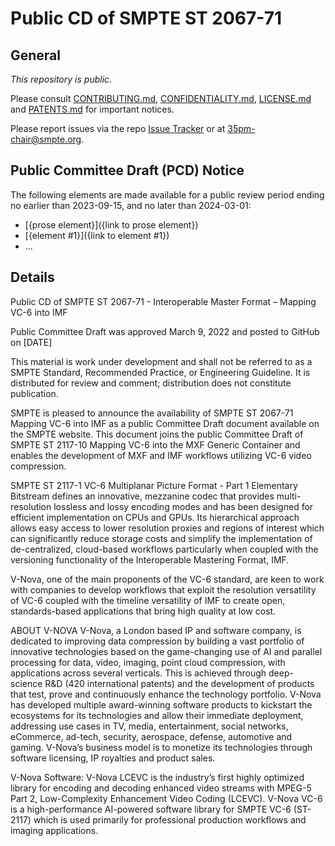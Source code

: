 # Public CD of SMPTE ST 2067-71

## General

_This repository is *public*._

Please consult [CONTRIBUTING.md](./CONTRIBUTING.md), [CONFIDENTIALITY.md](./CONFIDENTIALITY.md), [LICENSE.md](./LICENSE.md) and
[PATENTS.md](./PATENTS.md) for important notices.


Please report issues via the repo [Issue Tracker](https://github.com/SMPTE/st2067-71/issues) or at [35pm-chair@smpte.org](mailto:35pm-chair@smpte.org).

## Public Committee Draft (PCD) Notice

The following elements are made available for a public review period ending no earlier than 2023-09-15, and no later than 2024-03-01:

* [{prose element}]({link to prose element})
* [{element #1}]({link to element #1})
* ...

## Details

Public CD of SMPTE ST 2067-71 - Interoperable Master Format – Mapping VC-6 into IMF

Public Committee Draft was approved March 9, 2022 and posted to GitHub on [DATE]

This material is work under development and shall not be referred to as a SMPTE Standard, Recommended Practice, or Engineering Guideline. It is distributed for review and comment; distribution does not constitute publication.

SMPTE is pleased to announce the availability of SMPTE ST 2067-71 Mapping VC-6 into IMF as a public Committee Draft document available on the SMPTE website. This document joins the public Committee Draft of SMPTE ST 2117-10 Mapping VC-6 into the MXF Generic Container and enables the development of MXF and IMF workflows utilizing VC-6 video compression.

SMPTE ST 2117-1 VC-6 Multiplanar Picture Format - Part 1 Elementary Bitstream defines an innovative, mezzanine codec that provides multi-resolution lossless and lossy encoding modes and has been designed for efficient implementation on CPUs and GPUs. Its hierarchical approach allows easy access to lower resolution proxies and regions of interest which can significantly reduce storage costs and simplify the implementation of de-centralized, cloud-based workflows particularly when coupled with the versioning functionality of the Interoperable Mastering Format, IMF.

V-Nova, one of the main proponents of the VC-6 standard, are keen to work with companies to develop workflows that exploit the resolution versatility of VC-6 coupled with the timeline versatility of IMF to create open, standards-based applications that bring high quality at low cost.

ABOUT V-NOVA
V-Nova, a London based IP and software company, is dedicated to improving data compression by building a vast portfolio of innovative technologies based on the game-changing use of AI and parallel processing for data, video, imaging, point cloud compression, with applications across several verticals. This is achieved through deep-science R&D (420 international patents) and the development of products that test, prove and continuously enhance the technology portfolio. V-Nova has developed multiple award-winning software products to kickstart the ecosystems for its technologies and allow their immediate deployment, addressing use cases in TV, media, entertainment, social networks, eCommerce, ad-tech, security, aerospace, defense, automotive and gaming. V-Nova’s business model is to monetize its technologies through software licensing, IP royalties and product sales.

V-Nova Software:
V-Nova LCEVC is the industry’s first highly optimized library for encoding and decoding enhanced video streams with MPEG-5 Part 2, Low-Complexity Enhancement Video Coding (LCEVC).
V-Nova VC-6 is a high-performance AI-powered software library for SMPTE VC-6 (ST-2117) which is used primarily for professional production workflows and imaging applications.
